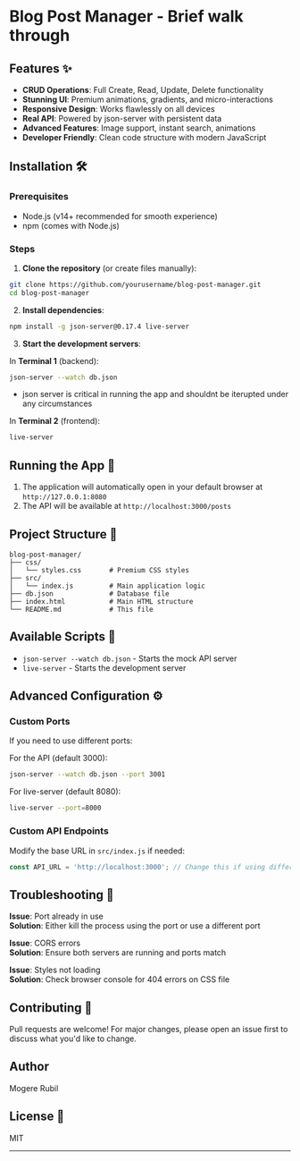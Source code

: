 # Blog Post Manager - Brief walk through

## Features ✨

- **CRUD Operations**: Full Create, Read, Update, Delete functionality
- **Stunning UI**: Premium animations, gradients, and micro-interactions
- **Responsive Design**: Works flawlessly on all devices
- **Real API**: Powered by json-server with persistent data
- **Advanced Features**: Image support, instant search, animations
- **Developer Friendly**: Clean code structure with modern JavaScript

## Installation 🛠️

### Prerequisites
- Node.js (v14+ recommended for smooth experience) 
- npm (comes with Node.js)

### Steps

1. **Clone the repository** (or create files manually):
```bash
git clone https://github.com/yourusername/blog-post-manager.git
cd blog-post-manager
```

2. **Install dependencies**:
```bash
npm install -g json-server@0.17.4 live-server
```

3. **Start the development servers**:

In **Terminal 1** (backend):
```bash
json-server --watch db.json 
```
- json server is critical in running the app and shouldnt  be iterupted under any circumstances

In **Terminal 2** (frontend):
```bash
live-server
```

## Running the App 🚀

1. The application will automatically open in your default browser at `http://127.0.0.1:8080`
2. The API will be available at `http://localhost:3000/posts`

## Project Structure 📁

```
blog-post-manager/
├── css/
│   └── styles.css       # Premium CSS styles
├── src/
│   └── index.js         # Main application logic
├── db.json              # Database file
├── index.html           # Main HTML structure
└── README.md            # This file
```

## Available Scripts 📜

- `json-server --watch db.json` - Starts the mock API server
- `live-server` - Starts the development server

## Advanced Configuration ⚙️

### Custom Ports
If you need to use different ports:

For the API (default 3000):
```bash
json-server --watch db.json --port 3001
```

For live-server (default 8080):
```bash
live-server --port=8000
```

### Custom API Endpoints
Modify the base URL in `src/index.js` if needed:
```javascript
const API_URL = 'http://localhost:3000'; // Change this if using different port
```

## Troubleshooting 🐛

**Issue**: Port already in use  
**Solution**: Either kill the process using the port or use a different port

**Issue**: CORS errors  
**Solution**: Ensure both servers are running and ports match

**Issue**: Styles not loading  
**Solution**: Check browser console for 404 errors on CSS file

## Contributing 🤝

Pull requests are welcome! For major changes, please open an issue first to discuss what you'd like to change.

## Author
  
Mogere Rubil

## License 📄

MIT

---
